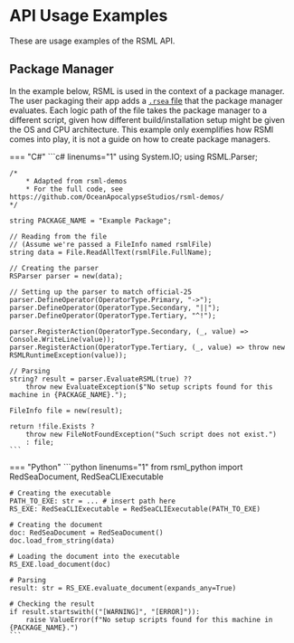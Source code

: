 <!-- Copyright (c)  2025  OceanApocalypseStudios -->
<!-- Permission is granted to copy, distribute and/or modify this document -->
<!-- under the terms of the GNU Free Documentation License, Version 1.3 -->
<!-- or any later version published by the Free Software Foundation; -->
<!-- with no Invariant Sections, no Front-Cover Texts, and no Back-Cover Texts. -->

# API Usage Examples
These are usage examples of the RSML API.

## Package Manager
In the example below, RSML is used in the context of a package manager. The user packaging their app adds a [`.rsea` file](../language/index.md#files) that the package manager evaluates. Each logic path of the file takes the package manager to a different script, given how different build/installation setup might be given the OS and CPU architecture. This example only exemplifies how RSMl comes into play, it is not a guide on how to create package managers.

=== "C#"
    ```c# linenums="1"
    using System.IO;
    using RSML.Parser;

    /*
        * Adapted from rsml-demos
        * For the full code, see https://github.com/OceanApocalypseStudios/rsml-demos/
    */

    string PACKAGE_NAME = "Example Package";

    // Reading from the file
    // (Assume we're passed a FileInfo named rsmlFile)
    string data = File.ReadAllText(rsmlFile.FullName);

    // Creating the parser
    RSParser parser = new(data);

    // Setting up the parser to match official-25
    parser.DefineOperator(OperatorType.Primary, "->");
    parser.DefineOperator(OperatorType.Secondary, "||");
    parser.DefineOperator(OperatorType.Tertiary, "^!");

    parser.RegisterAction(OperatorType.Secondary, (_, value) => Console.WriteLine(value));
    parser.RegisterAction(OperatorType.Tertiary, (_, value) => throw new RSMLRuntimeException(value));

    // Parsing
    string? result = parser.EvaluateRSML(true) ??
        throw new EvaluateException($"No setup scripts found for this machine in {PACKAGE_NAME}.");
    
    FileInfo file = new(result);

    return !file.Exists ?
        throw new FileNotFoundException("Such script does not exist.")
        : file;
    ```

=== "Python"
    ```python linenums="1"
    from rsml_python import RedSeaDocument, RedSeaCLIExecutable

    # Creating the executable
    PATH_TO_EXE: str = ... # insert path here
    RS_EXE: RedSeaCLIExecutable = RedSeaCLIExecutable(PATH_TO_EXE)

    # Creating the document
    doc: RedSeaDocument = RedSeaDocument()
    doc.load_from_string(data)

    # Loading the document into the executable
    RS_EXE.load_document(doc)

    # Parsing
    result: str = RS_EXE.evaluate_document(expands_any=True)

    # Checking the result
    if result.startswith(("[WARNING]", "[ERROR]")):
        raise ValueError(f"No setup scripts found for this machine in {PACKAGE_NAME}.")
    ```
